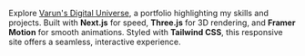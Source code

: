 Explore [Varun's Digital Universe](https://your-portfolio-link.com), a portfolio highlighting my skills and projects. Built with **Next.js** for speed, **Three.js** for 3D rendering, and **Framer Motion** for smooth animations. Styled with **Tailwind CSS**, this responsive site offers a seamless, interactive experience.
